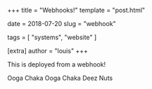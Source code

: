 +++
title = "Webhooks!"
template = "post.html"

date = 2018-07-20
slug = "webhook"

tags = [ "systems", "website" ]

[extra]
author = "louis"
+++

This is deployed from a webhook!

<!-- more -->

Ooga Chaka
Ooga Chaka
Deez Nuts